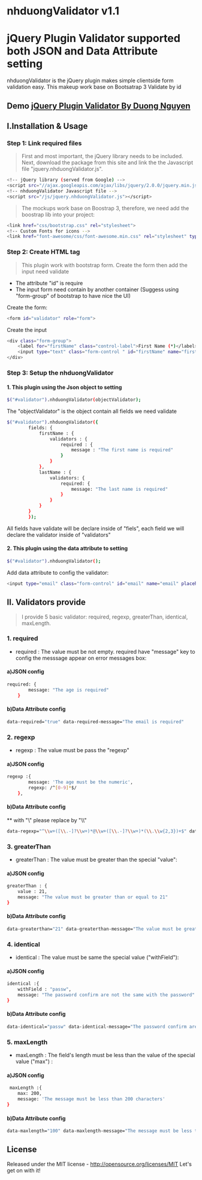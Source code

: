 # nhduongValidator v1.1
# jQuery Plugin Validator supported both JSON and Data Attribute setting

nhduongValidator is the jQuery plugin makes simple clientside form validation easy.
This makeup work base on Bootsatrap 3
Validate by id

## Demo [jQuery Plugin Validator By Duong Nguyen]

## I.Installation & Usage
### Step 1: Link required files

> First and most important, the jQuery library needs to be included. Next, download the package from this site and link the the Javascript file "jquery.nhduongValidator.js".
```sh
<!-- jQuery library (served from Google) -->
<script src="//ajax.googleapis.com/ajax/libs/jquery/2.0.0/jquery.min.js"></script>
<!-- nhduongValidator Javascript file -->
<script src="/js/jquery.nhduongValidator.js"></script>
```
> The mockups work base on Boostrap 3, therefore, we need add the boostrap lib into your project:
```sh
<link href="css/bootstrap.css" rel="stylesheet">
<!-- Custom Fonts for icons -->
<link href="font-awesome/css/font-awesome.min.css" rel="stylesheet" type="text/css">
```
### Step 2: Create HTML tag

> This plugin work with bootstrap form. Create the form then add the input need validate

- The attribute "id" is require
- The input form need contain by another container (Suggess using "form-group" of bootstrap to have nice the UI)

Create the form:
```sh
<form id="validator" role="form">
```
Create the input
```sh
<div class="form-group">
    <label for="firstName" class="control-label">First Name (*)</label>
	<input type="text" class="form-control " id="firstName" name="firstName" placeholder="First Name">
</div>
```
### Step 3: Setup the nhduongValidator

#### 1. This plugin using the Json object to setting

```sh
$("#validator").nhduongValidator(objectValidator);
```
The "objectValidator" is the object contain all fields we need validate
```sh
$("#validator").nhduongValidator({
        fields: {
            firstName : {
                validators : {
                    required : {
                        message : "The first name is required"
                    }
                }
            },
            lastName : {
                validators: {
                    required: {
                        message: "The last name is required"
                    }
                }
            }
        }
        });
```
All fields have validate will be declare inside of "fiels", each field we will declare the validator inside of "validators"
#### 2. This plugin using the data attribute to setting
```sh
$("#validator").nhduongValidator();
```
Add data attribute to config the validator:
```sh
<input type="email" class="form-control" id="email" name="email" placeholder="Email" data-required="true" data-required-message="The email is required" data-regexp="^\\w+([\\.-]?\\w+)*@\\w+([\\.-]?\\w+)*(\\.\\w{2,3})+$" data-regexp-message="Bruh, that email address is invalid">
```

## II. Validators provide
> I provide 5 basic validator: required, regexp, greaterThan, identical, maxLength.
### 1. required
* required : The value must be not empty. required have "message" key to config the messsage appear on error messages box:
#### a)JSON config
```sh
required: {
        message: "The age is required"
    }
```
#### b)Data Attribute config
```sh
data-required="true" data-required-message="The email is required"
```
### 2. regexp
* regexp : The value must be pass the "regexp"
#### a)JSON config
```sh
regexp :{
        message: 'The age must be the numeric',
        regexp: /^[0-9]*$/
    },
```
#### b)Data Attribute config
** with "\\" please replace by "\\\\" 
```sh
data-regexp="^\\w+([\\.-]?\\w+)*@\\w+([\\.-]?\\w+)*(\\.\\w{2,3})+$" data-regexp-message="Bruh, that email address is invalid"
```
### 3. greaterThan
* greaterThan : The value must be greater than the special "value":
#### a)JSON config
```sh
greaterThan : {
    value : 21,
    message: "The value must be greater than or equal to 21"
}
```
#### b)Data Attribute config
```sh
data-greaterthan="21" data-greaterthan-message="The value must be greater than or equal to 21"
```

### 4. identical
* identical : The value must be same the special value ("withField"):
#### a)JSON config
```sh
identical :{
    withField : "passw",
    message: "The password confirm are not the same with the password"
}
```
#### b)Data Attribute config
```sh
data-identical="passw" data-identical-message="The password confirm are not the same with the password"
```

### 5. maxLength
* maxLength : The field's length must be less than the value of the special value ("max") :

#### a)JSON config
```sh
 maxLength :{
    max: 200,
    message: 'The message must be less than 200 characters'
}
```
#### b)Data Attribute config
```sh
data-maxlength="100" data-maxlength-message="The message must be less than 100 characters"
```

License
----

Released under the MIT license - http://opensource.org/licenses/MIT Let's get on with it!

[jQuery Plugin Validator By Duong Nguyen]: <http://nhduong29.github.io/SutrixMediaTest-JQeryPluginValidator/>


